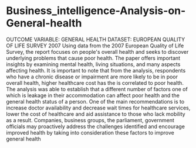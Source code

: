 # Business_intelligence-Analysis-on-General-health
OUTCOME VARIABLE: GENERAL HEALTH DATASET: EUROPEAN QUALITY OF LIFE SURVEY 2007
Using data from the 2007 European Quality of Life Survey, the report focuses on people's overall health and seeks to discover underlying problems that cause poor health. The paper offers important insights by examining mental health, living situations, and many aspects affecting health. It is important to note that  from the analysis, respondents who have a chronic disease or impairment are more likely to be in poor overall health, higher healthcare cost has the is correlated to poor health. The analysis was able to establish that a different number of factors one of which is leakage in their accommodation can affect poor health and the general health status of a person. One of the main recommendations is to increase doctor availability and decrease wait times for healthcare services, lower the cost of healthcare and aid assistance to those who lack mobility as a result. Companies, business groups, the parliament, government officials may proactively address the challenges identified and encourage improved health by taking into consideration these factors to improve general health 
